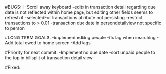 #BUGS:  I
-Scroll away keyboard
-edits in transaction detail regarding due date is not reflected within home page, but editing other fields seems to refresh it
-selectedForTransactions attribute not persisting
-restrict transactions to > 0.01
-transaction due date in persondetailview not specific to person

#LONG TERM GOALS: 
-implement editing people
-fix lag when searching
-Add total owed to home screen
-Add tags

#Priority for next commit: 
-Implement no due date
-sort unpaid people to the top in billsplit of transaction detail view

#Fixed: 





